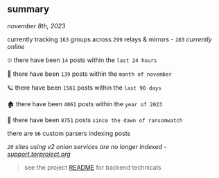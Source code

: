 
## summary
_november 8th, 2023_

currently tracking `163` groups across `299` relays & mirrors - _`103` currently online_

⏲ there have been `14` posts within the `last 24 hours`

🦈 there have been `139` posts within the `month of november`

🪐 there have been `1561` posts within the `last 90 days`

🏚 there have been `4061` posts within the `year of 2023`

🦕 there have been `8751` posts `since the dawn of ransomwatch`

there are `96` custom parsers indexing posts

_`20` sites using v2 onion services are no longer indexed - [support.torproject.org](https://support.torproject.org/onionservices/v2-deprecation/)_

> see the project [README](https://github.com/joshhighet/ransomwatch#ransomwatch--) for backend technicals
